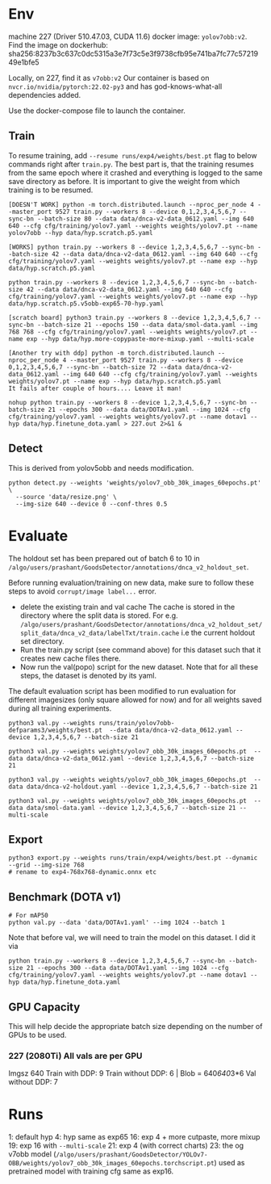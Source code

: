 # Env

machine 227 (Driver 510.47.03, CUDA 11.6)
docker image: `yolov7obb:v2`. Find the image on dockerhub: 
sha256:8237b3c637c0dc5315a3e7f73c5e3f9738cfb95e741ba7fc77c5721949e1bfe5

Locally, on 227, find it as `v7obb:v2`
Our container is based on `nvcr.io/nvidia/pytorch:22.02-py3` and has god-knows-what-all dependencies added. 

Use the docker-compose file to launch the container. 

## Train
To resume training, add `--resume runs/exp4/weights/best.pt` flag to below commands right after `train.py`. The best part is, that the training resumes from the same epoch where it crashed and everything is logged to the same save directory as before. It is important to give the weight from which training is to be resumed.

```
[DOESN'T WORK] python -m torch.distributed.launch --nproc_per_node 4 --master_port 9527 train.py --workers 8 --device 0,1,2,3,4,5,6,7 --sync-bn --batch-size 80 --data data/dnca-v2-data_0612.yaml --img 640 640 --cfg cfg/training/yolov7.yaml --weights weights/yolov7.pt --name yolov7obb --hyp data/hyp.scratch.p5.yaml

[WORKS] python train.py --workers 8 --device 1,2,3,4,5,6,7 --sync-bn --batch-size 42 --data data/dnca-v2-data_0612.yaml --img 640 640 --cfg cfg/training/yolov7.yaml --weights weights/yolov7.pt --name exp --hyp data/hyp.scratch.p5.yaml

python train.py --workers 8 --device 1,2,3,4,5,6,7 --sync-bn --batch-size 42 --data data/dnca-v2-data_0612.yaml --img 640 640 --cfg cfg/training/yolov7.yaml --weights weights/yolov7.pt --name exp --hyp data/hyp.scratch.p5.v5obb-exp65-70-hyp.yaml

[scratch board] python3 train.py --workers 8 --device 1,2,3,4,5,6,7 --sync-bn --batch-size 21 --epochs 150 --data data/smol-data.yaml --img 768 768 --cfg cfg/training/yolov7.yaml --weights weights/yolov7.pt --name exp --hyp data/hyp.more-copypaste-more-mixup.yaml --multi-scale

[Another try with ddp] python -m torch.distributed.launch --nproc_per_node 4 --master_port 9527 train.py --workers 8 --device 0,1,2,3,4,5,6,7 --sync-bn --batch-size 72 --data data/dnca-v2-data_0612.yaml --img 640 640 --cfg cfg/training/yolov7.yaml --weights weights/yolov7.pt --name exp --hyp data/hyp.scratch.p5.yaml
It fails after couple of hours.... Leave it man!

nohup python train.py --workers 8 --device 1,2,3,4,5,6,7 --sync-bn --batch-size 21 --epochs 300 --data data/DOTAv1.yaml --img 1024 --cfg cfg/training/yolov7.yaml --weights weights/yolov7.pt --name dotav1 --hyp data/hyp.finetune_dota.yaml > 227.out 2>&1 &
```

## Detect
This is derived from yolov5obb and needs modification.

```
python detect.py --weights 'weights/yolov7_obb_30k_images_60epochs.pt' \
  --source 'data/resize.png' \
  --img-size 640 --device 0 --conf-thres 0.5
```

# Evaluate
The holdout set has been prepared out of batch 6 to 10 in `/algo/users/prashant/GoodsDetector/annotations/dnca_v2_holdout_set`. 

Before running evaluation/training on new data, make sure to follow these steps to avoid `corrupt/image label...` error.
- delete the existing train and val cache  The cache is stored in the directory where the split data is stored. For e.g. `/algo/users/prashant/GoodsDetector/annotations/dnca_v2_holdout_set/split_data/dnca_v2_data/labelTxt/train.cache` i.e the current holdout set directory.
- Run the train.py script (see command above) for this dataset such that it creates new cache files there.
- Now run the val(popo) script for the new dataset. 
Note that for all these steps, the dataset is denoted by its yaml.

The default evaluation script has been modified to run evaluation for different imagesizes (only square allowed for now) and for all weights saved during all training experiments.
```
python3 val.py --weights runs/train/yolov7obb-defparams3/weights/best.pt  --data data/dnca-v2-data_0612.yaml --device 1,2,3,4,5,6,7 --batch-size 21

python3 val.py --weights weights/yolov7_obb_30k_images_60epochs.pt  --data data/dnca-v2-data_0612.yaml --device 1,2,3,4,5,6,7 --batch-size 21

python3 val.py --weights weights/yolov7_obb_30k_images_60epochs.pt  --data data/dnca-v2-holdout.yaml --device 1,2,3,4,5,6,7 --batch-size 21

python3 val.py --weights weights/yolov7_obb_30k_images_60epochs.pt  --data data/smol-data.yaml --device 1,2,3,4,5,6,7 --batch-size 21 --multi-scale
```


## Export
```
python3 export.py --weights runs/train/exp4/weights/best.pt --dynamic --grid --img-size 768
# rename to exp4-768x768-dynamic.onnx etc
```

## Benchmark (DOTA v1)
```
# For mAP50
python val.py --data 'data/DOTAv1.yaml' --img 1024 --batch 1 
```
Note that before val, we will need to train the model on this dataset. I did it via 
```
python train.py --workers 8 --device 1,2,3,4,5,6,7 --sync-bn --batch-size 21 --epochs 300 --data data/DOTAv1.yaml --img 1024 --cfg cfg/training/yolov7.yaml --weights weights/yolov7.pt --name dotav1 --hyp data/hyp.finetune_dota.yaml
```

## GPU Capacity
This will help decide the appropriate batch size depending on the number of GPUs to be used.

### 227 (2080Ti) All vals are per GPU
Imgsz 640
Train with DDP: 9
Train without DDP: 6 | Blob = 640*640*3*6
Val without DDP: 7

# Runs
1: default hyp
4: hyp same as exp65
16: exp 4 + more cutpaste, more mixup
19: exp 16 with `--multi-scale`
21: exp 4 (with correct charts)
23: the og v7obb model (`/algo/users/prashant/GoodsDetector/YOLOv7-OBB/weights/yolov7_obb_30k_images_60epochs.torchscript.pt`) used as pretrained model with training cfg same as exp16.
